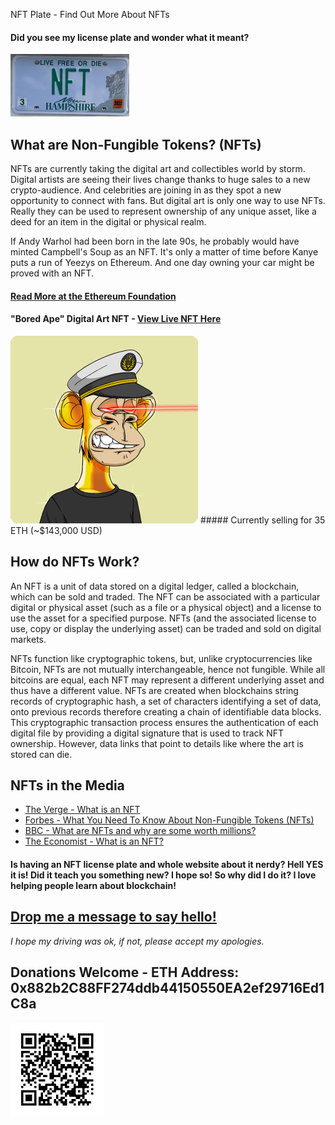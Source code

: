NFT Plate - Find Out More About NFTs

#### Did you see my license plate and wonder what it meant? 


<img src="images/nftplate.png" height="100px"> 


## What are Non-Fungible Tokens? (NFTs)
NFTs are currently taking the digital art and collectibles world by storm. Digital artists are seeing their lives change thanks to huge sales to a new crypto-audience. And celebrities are joining in as they spot a new opportunity to connect with fans. But digital art is only one way to use NFTs. Really they can be used to represent ownership of any unique asset, like a deed for an item in the digital or physical realm.

If Andy Warhol had been born in the late 90s, he probably would have minted Campbell's Soup as an NFT. It's only a matter of time before Kanye puts a run of Yeezys on Ethereum. And one day owning your car might be proved with an NFT.
#### [Read More at the Ethereum Foundation](https://ethereum.org/en/nft/)

#### "Bored Ape" Digital Art NFT - [View Live NFT Here](https://opensea.io/assets/0xbc4ca0eda7647a8ab7c2061c2e118a18a936f13d/3749)
<img src="images/bored-ape-nft-3749.png" height="300px">
##### Currently selling for 35 ETH (~$143,000 USD)

## How do NFTs Work?
An NFT is a unit of data stored on a digital ledger, called a blockchain, which can be sold and traded. The NFT can be associated with a particular digital or physical asset (such as a file or a physical object) and a license to use the asset for a specified purpose. NFTs (and the associated license to use, copy or display the underlying asset) can be traded and sold on digital markets.

NFTs function like cryptographic tokens, but, unlike cryptocurrencies like Bitcoin, NFTs are not mutually interchangeable, hence not fungible. While all bitcoins are equal, each NFT may represent a different underlying asset and thus have a different value. NFTs are created when blockchains string records of cryptographic hash, a set of characters identifying a set of data, onto previous records therefore creating a chain of identifiable data blocks. This cryptographic transaction process ensures the authentication of each digital file by providing a digital signature that is used to track NFT ownership. However, data links that point to details like where the art is stored can die.

## NFTs in the Media
- [The Verge - What is an NFT](https://www.theverge.com/22310188/nft-explainer-what-is-blockchain-crypto-art-faq)
- [Forbes - What You Need To Know About Non-Fungible Tokens (NFTs)](https://www.forbes.com/advisor/investing/nft-non-fungible-token/)
- [BBC - What are NFTs and why are some worth millions?](https://www.bbc.com/news/technology-56371912)
- [The Economist - What is an NFT?](https://www.economist.com/the-economist-explains/2021/10/12/what-is-an-nft)



#### Is having an NFT license plate and whole website about it nerdy? <span style="color:royal blue;">Hell YES it is!</span> Did it teach you something new? <span style="color:royal blue;">I hope so!</span> So why did I do it? <span style="color:royal blue;">I love helping people learn about blockchain!</span> 

## <a href="mailto:zidd1772b@relay.firefox.com?subject=Saw Your NFT Plate">Drop me a message to say hello! </a>
_I hope my driving was ok, if not, please accept my apologies._


## Donations Welcome - ETH Address: 0x882b2C88FF274ddb44150550EA2ef29716Ed1C8a
<img src="images/nft-plate-eth-address.png" height="150px" alt="QR Code Eth Payment Address">
